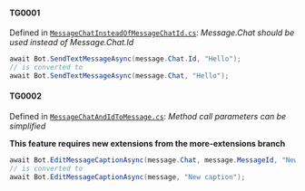 #### TG0001

Defined in [`MessageChatInsteadOfMessageChatId.cs`]: *Message.Chat should be used instead of Message.Chat.Id*
```csharp
await Bot.SendTextMessageAsync(message.Chat.Id, "Hello");            
// is converted to
await Bot.SendTextMessageAsync(message.Chat, "Hello");
```

#### TG0002

Defined in [`MessageChatAndIdToMessage.cs`]: *Method call parameters can be simplified*

**This feature requires new extensions from the more-extensions branch**
```csharp
await Bot.EditMessageCaptionAsync(message.Chat, message.MessageId, "New caption");
// is converted to
await Bot.EditMessageCaptionAsync(message, "New caption");           
```


[`MessageChatInsteadOfMessageChatId.cs`]: https://github.com/MihaZupan/Telegram.Bot.Analyzers/blob/master/src/Telegram.Bot.Analyzers/Analyzers/MessageChatInsteadOfMessageChatId.cs
[`MessageChatAndIdToMessage.cs`]: https://github.com/MihaZupan/Telegram.Bot.Analyzers/blob/master/src/Telegram.Bot.Analyzers/Analyzers/MessageChatAndIdToMessage.cs